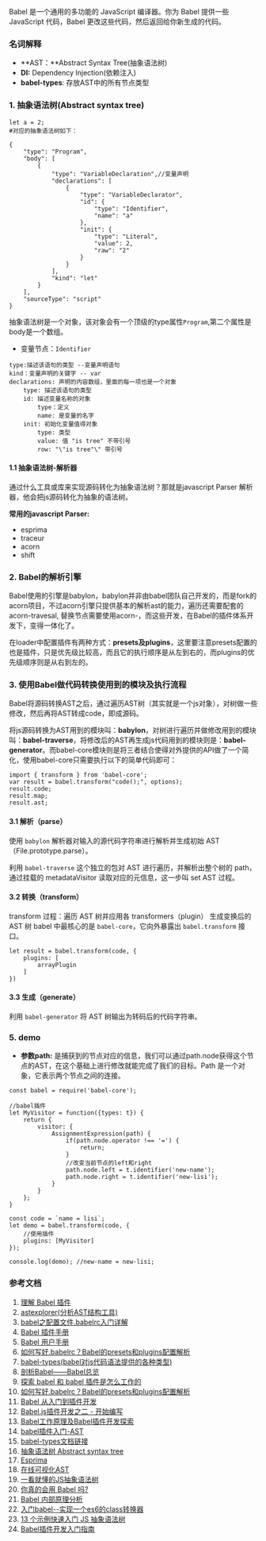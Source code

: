 Babel 是一个通用的多功能的 JavaScript 编译器。你为 Babel 提供一些 JavaScript 代码，Babel 更改这些代码，然后返回给你新生成的代码。
### 名词解释
* **AST：**Abstract Syntax Tree(抽象语法树)
* **DI:** Dependency Injection(依赖注入)
* **babel-types**: 存放AST中的所有节点类型

### 1. 抽象语法树(Abstract syntax tree)
```
let a = 2;
#对应的抽象语法树如下：
```
```
{
    "type": "Program",
    "body": [
        {
            "type": "VariableDeclaration",//变量声明
            "declarations": [
                {
                    "type": "VariableDeclarator",
                    "id": {
                        "type": "Identifier",
                        "name": "a"
                    },
                    "init": {
                        "type": "Literal",
                        "value": 2,
                        "raw": "2"
                    }
                }
            ],
            "kind": "let" 
        }
    ],
    "sourceType": "script"
}
```
抽象语法树是一个对象，该对象会有一个顶级的type属性`Program`,第二个属性是body是一个数组。

* 变量节点：`Identifier`

```
type:描述该语句的类型 --变量声明语句
kind：变量声明的关键字 -- var
declarations: 声明的内容数组，里面的每一项也是一个对象
	type: 描述该语句的类型 
	id: 描述变量名称的对象
		type：定义
		name: 是变量的名字
    init: 初始化变量值得对象
		type: 类型
		value: 值 "is tree" 不带引号
		row: "\"is tree"\" 带引号

```
#### 1.1 抽象语法树-解析器
通过什么工具或库来实现源码转化为抽象语法树？那就是javascript Parser 解析器，他会把js源码转化为抽象的语法树。

**常用的javascript Parser:**

* esprima
* traceur
* acorn
* shift

### 2. Babel的解析引擎
Babel使用的引擎是babylon，babylon并非由babel团队自己开发的，而是fork的acorn项目，不过acorn引擎只提供基本的解析ast的能力，遍历还需要配套的acorn-travesal, 替换节点需要使用acorn-，而这些开发，在Babel的插件体系开发下，变得一体化了。


在loader中配置插件有两种方式：**presets及plugins**，这里要注意presets配置的也是插件，只是优先级比较高，而且它的执行顺序是从左到右的，而plugins的优先级顺序则是从右到左的。

### 3. 使用Babel做代码转换使用到的模块及执行流程
Babel将源码转换AST之后，通过遍历AST树（其实就是一个js对象），对树做一些修改，然后再将AST转成code，即成源码。

将js源码转换为AST用到的模块叫：**babylon**，对树进行遍历并做修改用到的模块叫：**babel-traverse**，将修改后的AST再生成js代码用到的模块则是：**babel-generator**。而babel-core模块则是将三者结合使得对外提供的API做了一个简化，使用babel-core只需要执行以下的简单代码即可：

```
import { transform } from 'babel-core';
var result = babel.transform("code();", options);
result.code;
result.map;
result.ast;
```
#### 3.1 解析（parse）
使用 `babylon` 解析器对输入的源代码字符串进行解析并生成初始 AST（File.prototype.parse）。

利用 `babel-traverse` 这个独立的包对 AST 进行遍历，并解析出整个树的 path，通过挂载的 metadataVisitor 读取对应的元信息，这一步叫 set AST 过程。
#### 3.2 转换（transform）
transform 过程：遍历 AST 树并应用各 transformers（plugin） 生成变换后的 AST 树
babel 中最核心的是 `babel-core`，它向外暴露出 `babel.transform` 接口。

```
let result = babel.transform(code, {
    plugins: [
        arrayPlugin
    ]
})
```
#### 3.3 生成（generate）
利用 `babel-generator` 将 AST 树输出为转码后的代码字符串。

### 5. demo

* **参数path:** 是捕获到的节点对应的信息，我们可以通过path.node获得这个节点的AST，在这个基础上进行修改就能完成了我们的目标。Path 是一个对象，它表示两个节点之间的连接。


```
const babel = require('babel-core');

//babel插件
let MyVisitor = function({types: t}) {
    return {
        visitor: {
            AssignmentExpression(path) {
                if(path.node.operator !== '=') {
                    return;
                }
                //改变当前节点的left和right
                path.node.left = t.identifier('new-name');
                path.node.right = t.identifier('new-lisi');
            }
        }
    };
}

const code = `name = lisi`;
let demo = babel.transform(code, {
    //使用插件
    plugins: [MyVisitor]
});

console.log(demo); //new-name = new-lisi;
```

### 参考文档
1. [理解 Babel 插件](http://web.jobbole.com/88236/)
2. [astexplorer(分析AST结构工具)](https://astexplorer.net/)
3. [babel之配置文件.babelrc入门详解](https://juejin.im/post/5a79adeef265da4e93116430)
4. [Babel 插件手册](https://github.com/jamiebuilds/babel-handbook/blob/master/translations/zh-Hans/plugin-handbook.md#toc-introduction)
5. [Babel 用户手册](https://github.com/jamiebuilds/babel-handbook/blob/master/translations/zh-Hans/user-handbook.md#toc-introduction)
6. [如何写好.babelrc？Babel的presets和plugins配置解析](https://excaliburhan.com/post/babel-preset-and-plugins.html?hmsr=toutiao.io&utm_medium=toutiao.io&utm_source=toutiao.io)
7. [babel-types(babel对js代码语法提供的各种类型)](https://www.npmjs.com/package/babel-types)
8. [剖析Babel——Babel总览](http://www.alloyteam.com/2017/04/analysis-of-babel-babel-overview/)
9. [探索 babel 和 babel 插件是怎么工作的](http://web.jobbole.com/94060/?utm_source=blog.jobbole.com&utm_medium=relatedPosts)
10. [如何写好.babelrc？Babel的presets和plugins配置解析](https://excaliburhan.com/post/babel-preset-and-plugins.html)
11. [Babel 从入门到插件开发](http://web.jobbole.com/91277/)
12. [Babel.js插件开发之二 - 开始编写](https://segmentfault.com/a/1190000002986694)
13. [Babel工作原理及Babel插件开发探索](https://fanerge.github.io/Babel%E5%B7%A5%E4%BD%9C%E5%8E%9F%E7%90%86%E5%8F%8ABabel%E6%8F%92%E4%BB%B6%E5%BC%80%E5%8F%91%E6%8E%A2%E7%B4%A2.html)
14. [babel插件入门-AST](https://juejin.im/post/5ab9f2f3f265da239b4174f0)
15. [babel-types文档链接](https://github.com/babel/babel/tree/master/packages/babel-types)
16. [抽象语法树 Abstract syntax tree](https://juejin.im/post/5ab83f67f265da237e09b2f6)
17. [Esprima](http://esprima.org/demo/parse.html#)
18. [在线可视化AST](http://resources.jointjs.com/demos/javascript-ast)
19. [一看就懂的JS抽象语法树](https://juejin.im/post/5a2bf2dd6fb9a044fd11b0d2)
20. [你真的会用 Babel 吗?](https://juejin.im/post/59b9ffa8f265da06710d8e89)
21. [Babel 内部原理分析](https://octman.com/blog/2016-08-27-babel-notes/)
22. [入门babel--实现一个es6的class转换器](https://juejin.im/post/5ac1c5bf518825558949f898)
23. [13 个示例快速入门 JS 抽象语法树](https://juejin.im/post/5b4d759d51882519a62f5b64)
24. [Babel插件开发入门指南](https://juejin.im/post/5b14257ef265da6e5546b14b)